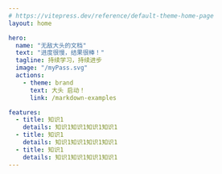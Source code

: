 ```yaml
---
# https://vitepress.dev/reference/default-theme-home-page
layout: home

hero:
  name: "无敌大头的文档"
  text: "进度很慢，结果很棒！"
  tagline: 持续学习，持续进步
  image: "/myPass.svg"
  actions:
    - theme: brand
      text: 大头 启动！
      link: /markdown-examples

features:
  - title: 知识1
    details: 知识1知识1知识1知识1
  - title: 知识1
    details: 知识1知识1知识1知识1
  - title: 知识1
    details: 知识1知识1知识1知识1
---
```

